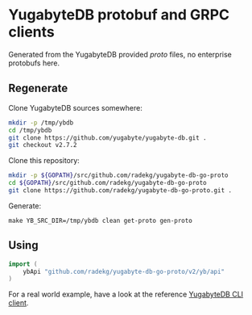 # YugabyteDB protobuf and GRPC clients

Generated from the YugabyteDB provided _proto_ files, no enterprise protobufs here.

## Regenerate

Clone YugabyteDB sources somewhere:

```sh
mkdir -p /tmp/ybdb
cd /tmp/ybdb
git clone https://github.com/yugabyte/yugabyte-db.git .
git checkout v2.7.2
```

Clone this repository:

```sh
mkdir -p ${GOPATH}/src/github.com/radekg/yugabyte-db-go-proto
cd ${GOPATH}/src/github.com/radekg/yugabyte-db-go-proto
git clone https://github.com/radekg/yugabyte-db-go-proto.git .
```

Generate:

```
make YB_SRC_DIR=/tmp/ybdb clean get-proto gen-proto
```

## Using

```go
import (
    ybApi "github.com/radekg/yugabyte-db-go-proto/v2/yb/api"
)
```

For a real world example, have a look at the reference [YugabyteDB CLI client](https://github.com/radekg/yugabyte-db-go-client/tree/master/client/cli).
